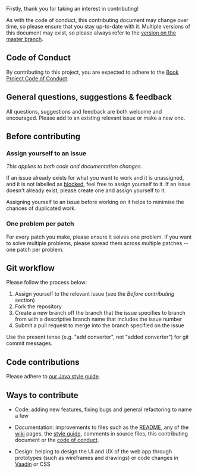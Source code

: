 Firstly, thank you for taking an interest in contributing!

As with the code of conduct, this contributing document may change over time, so please ensure that you stay up-to-date with it. Multiple versions of this document may exist, so please always refer to the [version on the master branch](https://github.com/knjk04/book-project/edit/master/CONTRIBUTING.md).

## Code of Conduct

By contributing to this project, you are expected to adhere to the [Book Project Code of Conduct](https://github.com/knjk04/book-project/blob/master/CODE_OF_CONDUCT.md). 

## General questions, suggestions & feedback

All questions, suggestions and feedback are both welcome and encouraged. Please add to an existing relevant issue or make a new one.

## Before contributing

### Assign yourself to an issue

*This applies to both code and documentation changes.*

If an issue already exists for what you want to work and it is unassigned, and it is not labelled as [blocked](https://github.com/knjk04/book-project/labels/blocked), feel free to assign yourself to it. If an issue doesn't already exist, please create one and assign yourself to it. 

Assigning yourself to an issue before working on it helps to minimise the chances of duplicated work.

### One problem per patch

For every patch you make, please ensure it solves one problem. If you want to solve multiple problems, please spread them across multiple patches -- one patch per problem.

## Git workflow

Please follow the process below:

1. Assign yourself to the relevant issue (see the *Before contributing* section)
2. Fork the repository
3. Create a new branch off the branch that the issue specifies to branch from with a descriptive branch name that includes the issue number
4. Submit a pull request to merge into the branch specified on the issue

Use the present tense (e.g. "add converter", not "added converter") for git commit messages.

## Code contributions

Please adhere to [our Java style guide](https://github.com/knjk04/book-project/blob/master/STYLEGUIDE.md).

## Ways to contribute

- Code: adding new features, fixing bugs and general refactoring to name a few

- Documentation: improvements to files such as the [README](https://github.com/knjk04/book-project/blob/master/README.md), any of the [wiki](https://github.com/knjk04/book-project/wiki) pages, the [style guide](https://github.com/knjk04/book-project/blob/master/STYLEGUIDE.md), comments in source files, this contributing document or the [code of conduct](https://github.com/knjk04/book-project/blob/master/CODE_OF_CONDUCT.md).

- Design: helping to design the UI and UX of the web app through prototypes (such as wireframes and drawings) or code changes in [Vaadin](https://vaadin.com/) or CSS
